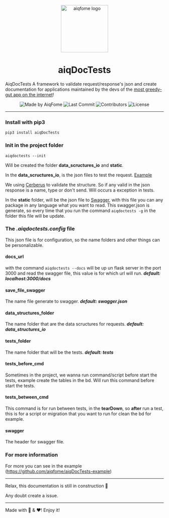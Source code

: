 <p align="center">
  <a href="https://aiqfome.com/" rel="noopener" target="_blank"><img width="150" src="https://www.suafranquia.com/views/sources/images/franquias/logos/271b399b0a004c781779ec805e8d7ab7.png" alt="aiqfome logo"></a></p>
</p>

<h1 align="center">aiqDocTests</h1>

<p align="">AiqDocTests A framework to validate request/response's json and create documentation for applications maintained by the devs of the <a href="https://aiqfome.com/">most greedy-gut app on the internet</a>!</p>

<p align="center">
  <a href="https://github.com/aiqfome" style="text-decoration:none" target="_blank">
    <img alt="Made by AiqFome" src="https://img.shields.io/badge/made%20by-aiqfome-blueviolet">
  </a>

  <img alt="Last Commit" src="https://img.shields.io/github/last-commit/aiqfome/aiqDocTests">

  <img alt="Contributors" src="https://img.shields.io/github/contributors/aiqfome/aiqDocTests">

  <img alt="License" src="https://img.shields.io/github/license/aiqfome/aiqDocTests">
</p>

---

### Install with pip3

`pip3 install aiqDocTests`

### Init in the project folder

`aiqdoctests --init`

Will be created the folder **data_scructures_io** and **static**.

In the **data_scructures_io**, is the json files to test the request. [Example](https://github.com/aiqfome/aiqDocTests-example/blob/master/data_structures_io/transfers.json)

We using [Cerberus](https://docs.python-cerberus.org/en/stable/) to validate the structure. So if any valid in the json response is a name, type or don't send. Will occurs a exception in tests.

In the **static** folder, will be the json file to [Swagger](https://swagger.io), with this file you can any package in any language what you want to read.
This swagger.json is generate, so every time that you run the command `aiqdoctests -g` in the folder this file will be update.

### The _.aiqdoctests.config_ file

This json file is for configuration, so the name folders and other things can be personalizable.

#### docs_url
with the command `aiqdoctests --docs` will be up un flask server in the port 3000 and read the swagger file, this value is for which url will run. **_default: localhost:3000/docs_**

#### save_file_swagger
The name file generate to swagger. **_default: swagger.json_**

#### data_structures_folder
The name folder that are the data scructures for requests. **_default: data_structures_io_**

#### tests_folder
The name folder that will be the tests. **_default: tests_**

#### tests_before_cmd
Sometimes in the project, we wanna run command/script before start the tests, example create the tables in the bd. Will run this command before start the tests.

#### tests_between_cmd
This command is for run between tests, in the **tearDown**, so **after** run a test, this is for a script or migration that you want to run for clean the bd for example.

#### swagger
The header for swagger file.

### For more information

For more you can see in the example (https://github.com/aiqfome/aiqDocTests-example)

---

Relax, this documentation is still in construction :construction_worker:

Any doubt create a issue.

---


Made with :pizza: & :hearts:! Enjoy it!